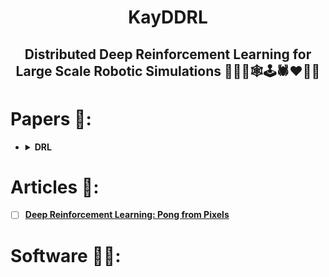 <h1 align=center> KayDDRL </h1>
<h2 align=center> Distributed Deep Reinforcement Learning for Large Scale Robotic Simulations 👨‍💻🤖🕸🕹🕷❤️👨‍🔬 </h2>

# Papers 📜:

<ul>

<li>
<details><summary><b>DRL</b></summary>

<p>
Summary
</p>


</details>


</li>


</ul>

# Articles 📖:

- [ ] **[Deep Reinforcement Learning: Pong from Pixels](http://karpathy.github.io/2016/05/31/rl/)**


# Software 👨‍💻:
